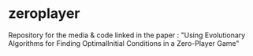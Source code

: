 # zeroplayer
Repository for the media &amp; code linked in the paper : "Using Evolutionary Algorithms for Finding OptimalInitial Conditions in a Zero-Player Game"
